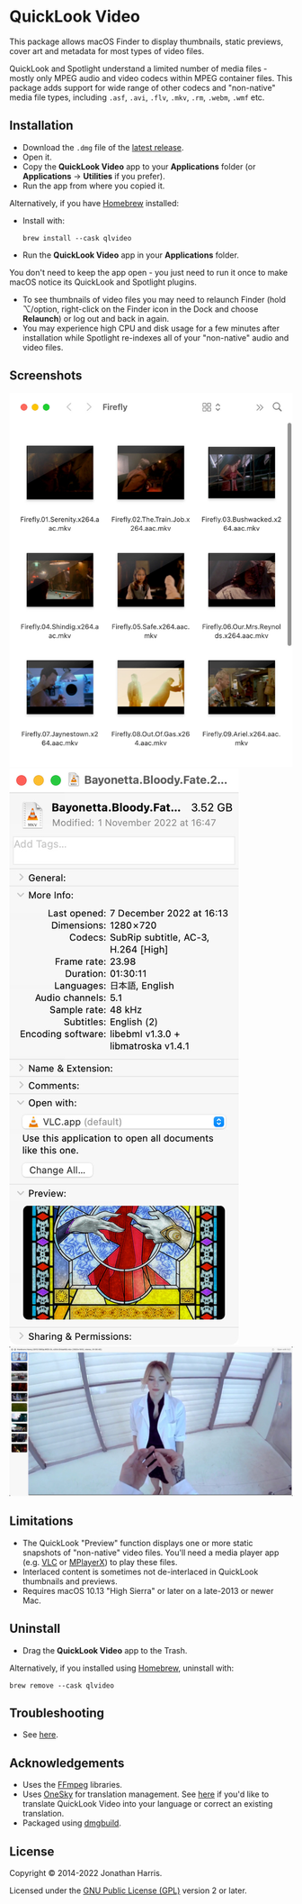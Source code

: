 QuickLook Video
===============

This package allows macOS Finder to display thumbnails, static previews, cover art and metadata for most types of video files.

QuickLook and Spotlight understand a limited number of media files - mostly only MPEG audio and video codecs within MPEG container files. This package adds support for wide range of other codecs and "non-native" media file types, including `.asf`, `.avi`, `.flv`, `.mkv`, `.rm`, `.webm`, `.wmf` etc.

Installation
------------
* Download the `.dmg` file of the [latest release](https://github.com/Marginal/QLVideo/releases/latest).
* Open it.
* Copy the **QuickLook Video** app to your **Applications** folder (or **Applications** → **Utilities** if you prefer).
* Run the app from where you copied it.

Alternatively, if you have [Homebrew](http://brew.sh/) installed:
* Install with:
   ```
   brew install --cask qlvideo
   ```
* Run the **QuickLook Video** app in your **Applications** folder.

You don't need to keep the app open - you just need to run it once to make macOS notice its QuickLook and Spotlight plugins.
* To see thumbnails of video files you may need to relaunch Finder (hold ⌥/option, right-click on the Finder icon in the Dock and choose **Relaunch**) or log out and back in again.
* You may experience high CPU and disk usage for a few minutes after installation while Spotlight re-indexes all of your "non-native" audio and video files.

Screenshots
-----------
![Finder screenshot](img/finder.jpeg) ![Get Info](img/info.jpeg) ![Preview](img/preview.jpeg)

Limitations
-----------
* The QuickLook "Preview" function displays one or more static snapshots of "non-native" video files. You'll need a media player app (e.g. [VLC](http://www.videolan.org/vlc/) or [MPlayerX](http://mplayerx.org/)) to play these files.
* Interlaced content is sometimes not de-interlaced in QuickLook thumbnails and previews.
* Requires macOS 10.13 "High Sierra" or later on a late-2013 or newer Mac.

Uninstall
---------
* Drag the **QuickLook Video** app to the Trash.

Alternatively, if you installed using [Homebrew](http://brew.sh/), uninstall with:
   ```
   brew remove --cask qlvideo
   ```

Troubleshooting
---------------
* See [here](https://github.com/Marginal/QLVideo/wiki/Troubleshooting).

Acknowledgements
----------------
* Uses the [FFmpeg](https://www.ffmpeg.org/about.html) libraries.
* Uses [OneSky](http://www.oneskyapp.com/) for translation management. See [here](https://github.com/Marginal/QLVideo/wiki/Translations)  if you'd like to translate QuickLook Video into your language or correct an existing translation.
* Packaged using [dmgbuild](https://pypi.org/project/dmgbuild/).

License
-------
Copyright © 2014-2022 Jonathan Harris.

Licensed under the [GNU Public License (GPL)](http://www.gnu.org/licenses/gpl-2.0.html) version 2 or later.
